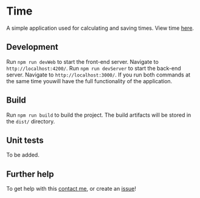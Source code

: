 # Time

A simple application used for calculating and saving times. View time [here](https://time.garthtoland.com).

## Development

Run `npm run devWeb` to start the front-end server. Navigate to `http://localhost:4200/`.
Run `npm run devServer` to start the back-end server. Navigate to `http://localhost:3000/`. If you run both commands at the same time youwill have the full functionality of the application.

## Build

Run `npm run build` to build the project. The build artifacts will be stored in the `dist/` directory.

## Unit tests

To be added.

## Further help

To get help with this [contact me](https://www.garthtoland.com/contact), or create an [issue](https://github.com/garthtee/time/issues/new)!